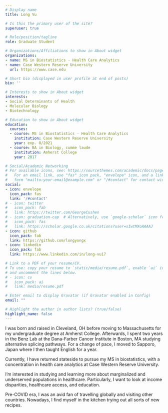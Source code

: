 ```yaml
---
# Display name
title: Long Vu

# Is this the primary user of the site?
superuser: true

# Role/position/tagline
role: Graduate Student

# Organizations/Affiliations to show in About widget
organizations:
- name: MS in Biostatistics - Health Care Analytics
- name: Case Western Reserve University
  url: https://www.case.edu

# Short bio (displayed in user profile at end of posts)
bio: ''

# Interests to show in About widget
interests:
- Social Determinants of Health
- Molecular Biology
- Biotechnology

# Education to show in About widget
education:
  courses:
  - course: MS in Biostatistics - Health Care Analytics
    institution: Case Western Reserve University
    year: exp. 8/2021
  - course: BA in Biology, cumme laude
    institution: Amherst College
    year: 2017

# Social/Academic Networking
# For available icons, see: https://sourcethemes.com/academic/docs/page-builder/#icons
#   For an email link, use "fas" icon pack, "envelope" icon, and a link in the
#   form "mailto:your-email@example.com" or "/#contact" for contact widget.
social:
- icon: envelope
  icon_pack: fas
  link: '/#contact'
# - icon: twitter
#   icon_pack: fab
#   link: https://twitter.com/GeorgeCushen
# - icon: graduation-cap  # Alternatively, use `google-scholar` icon from `ai` icon pack
#   icon_pack: fas
#   link: https://scholar.google.co.uk/citations?user=sIwtMXoAAAAJ
- icon: github
  icon_pack: fab
  link: https://github.com/longyongx
- icon: linkedin
  icon_pack: fab
  link: https://www.linkedin.com/in/long-vu17

# Link to a PDF of your resume/CV.
# To use: copy your resume to `static/media/resume.pdf`, enable `ai` icons in `params.toml`, 
# and uncomment the lines below.
# - icon: cv
#   icon_pack: ai
#   link: media/resume.pdf

# Enter email to display Gravatar (if Gravatar enabled in Config)
email: ""

# Highlight the author in author lists? (true/false)
highlight_name: false
---
```


I was born and raised in Cleveland, OH before moving to Massachusetts for my undergraduate degree at Amherst College. Afterwards, I spent two years in the Benz Lab at the Dana-Farber Cancer Institute in Boston, MA studying alternative splicing pathways. For a change of pace, I moved to Sapporo, Japan where I then taught English for a year.

Currently, I have returned stateside to pursue my MS in biostatistics, with a concentration in health care analytics at Case Western Reserve University.

I’m interested in studying and learning more about marginalized and underserved populations in healthcare. Particularly, I want to look at income disparities, healthcare access, and education.

Pre-COVID era, I was an avid fan of travelling globally and visiting other countries. Nowadays, I find myself in the kitchen trying out all sorts of new recipes.

